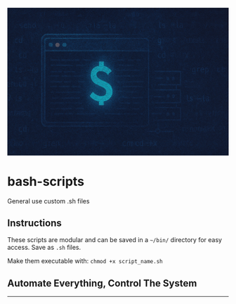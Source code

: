![Bash Scripts Cover Image](https://raw.githubusercontent.com/fullstackleo777/covers/refs/heads/main/covers/bash-scripts/cover_bash-scripts.png)

# bash-scripts
General use custom .sh files

## Instructions

These scripts are modular and can be saved in a `~/bin/` directory for easy access. Save as `.sh` files.

Make them executable with: `chmod +x script_name.sh `

## Automate Everything, Control The System

___